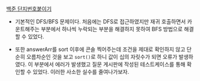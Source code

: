[백준 단지번호붙이기](https://www.acmicpc.net/problem/2667)

- 기본적인 DFS/BFS 문제이다. 처음에는 DFS로 접근하였지만 재귀 호출하면서 카운트해주는 부분에서 하나씩 누락되는 부분을 해결하지 못하여 BFS 방법으로 해결할 수 있었다.

- 또한 answerArr를 sort 이후에 콘솔 찍어주는데 조건을 제대로 확인하지 않고 단순히 오름차순인 것을 보고 `sort()`로 하니 값이 십의 자릿수가 되면 오류가 발생하였다. 이 부분에서 에러가 발생했고 질문 게시판에 작성된 테스트케이스를 통해 확인할 수 있었다. 이러한 사소한 실수를 줄여나가보자.
